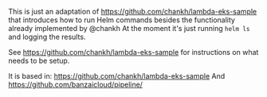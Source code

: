 

This is just an adaptation of https://github.com/chankh/lambda-eks-sample that introduces how to run Helm commands besides the functionality already implemented by @chankh
At the moment it's just running `helm ls` and logging the results.

See https://github.com/chankh/lambda-eks-sample for instructions on what needs to be setup.

It is based in: https://github.com/chankh/lambda-eks-sample
And https://github.com/banzaicloud/pipeline/
